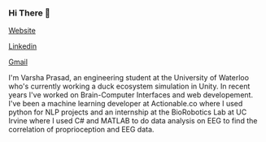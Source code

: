 ### Hi There 👋
[Website](https://varshaprasad.com/)

[Linkedin](https://www.linkedin.com/in/varsha-prasad/)

[Gmail](mailto:varshaprasad0601@gmail.com)


I'm Varsha Prasad, an engineering student at the University of Waterloo who's currently working a duck ecosystem simulation in Unity. In recent years I've worked on Brain-Computer Interfaces and web developement. I've been a machine learning developer at Actionable.co where I used python for NLP projects and an internship at the BioRobotics Lab at UC Irvine where I used C# and MATLAB to do data analysis on EEG to find the correlation of proprioception and EEG data. 

